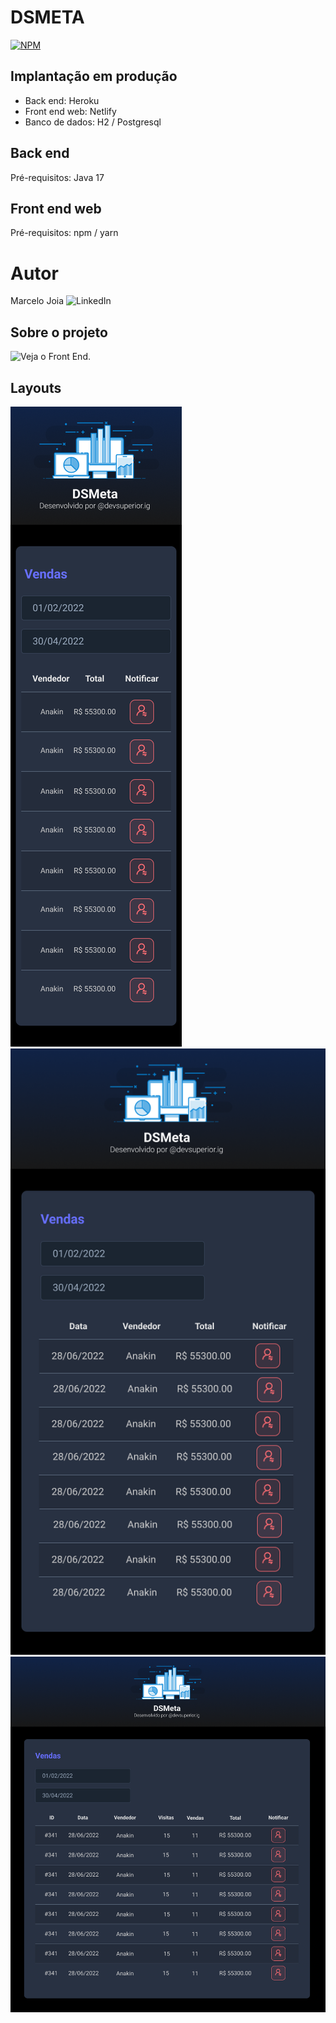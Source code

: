 # DSMETA

[![NPM](https://img.shields.io/npm/l/react)](https://github.com/MarceloJoia/dsmeta/blob/main/LICENCE)


## Implantação em produção

- Back end: Heroku
- Front end web: Netlify
- Banco de dados: H2 / Postgresql


## Back end
Pré-requisitos: Java 17


## Front end web
Pré-requisitos: npm / yarn

# Autor
Marcelo Joia
![LinkedIn](https://www.linkedin.com/in/marcelo-joia-2284a39b)

## Sobre o projeto

![Veja o Front End](https://dsmeta-de.netlify.app "Veja o Front End").

## Layouts
![Mobile](https://github.com/MarceloJoia/dsmeta/blob/main/assets/mobile.png)![Tablet](https://github.com/MarceloJoia/dsmeta/blob/main/assets/web576.png)![Desktop](https://github.com/MarceloJoia/dsmeta/blob/main/assets/web992.png)
